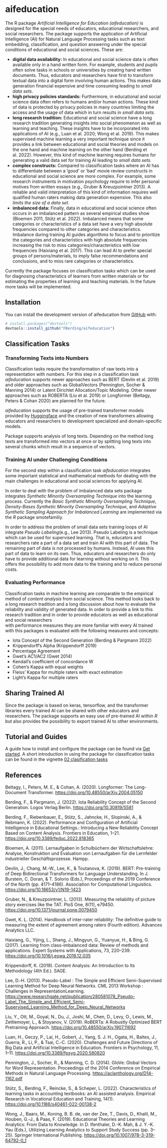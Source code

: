 
<!-- README.md is generated from README.Rmd. Please edit that file -->

# aifeducation

<!-- badges: start -->
<!-- badges: end -->

The R package *Artificial Intelligence for Education (aifeducation)* is
designed for the special needs of educators, educational researchers,
and social researchers. The package supports the application of
Artificial Intelligence (AI) for Natural Language Processing tasks such
as text embedding, classification, and question answering under the
special conditions of educational and social sciences. These are:

- **digital data availability:** In educational and social science data
  is often available only in a hand written form. For example, students
  and pupils often solve tasks in schools or universities by creating
  hand written documents. Thus, educators and researchers have first to
  transform textual data into a digital form involving human actions.
  This makes data generation financial expensive and time consuming
  leading to *small data sets*.
- **high privacy policies standards:** Furthermore, in educational and
  social science data often refers to humans and/or human actions. These
  kind of data is protected by privacy policies in many countries
  limiting the access and the usage of data which in turn results in
  *small data sets*.  
- **long research tradition:** Educational and social science have a
  long research tradition generating insights into social phenomenon as
  well as learning and teaching. These insights have to be incorporated
  into applications of AI (e.g., Luan et al. 2020; Wong et al. 2019).
  This makes supervised machine learning a very important technique
  since it provides a link between educational and social theories and
  models on the one hand and machine learning on the other hand (Berding
  et al. 2022). However, this kind of machine learning requires humans
  for generating a valid data set for training AI leading to *small data
  sets*.
- **complex constructs:** Compared to classification tasks where an AI
  has to differentiate between a ‘good’ or ‘bad’ movie review constructs
  in educational and social science are more complex. For example, some
  research instruments in motivation psychology require to infer
  personal motives from written essays (e.g., Gruber & Kreuzpointner
  2013). A reliable and valid interpretation of this kind of information
  requires well qualified human raters making data generation expensive.
  This also *limits the size of a data set*.
- **imbalanced data:** Finally, data in educational and social science
  often occurs in an imbalanced pattern as several empirical studies
  show (Bloemen 2011, Stütz et al. 2022). Imbalanced means that some
  categories or characteristics of a data set have a very high absolute
  frequencies compared to other categories and characteristics.
  Imbalance during training AI guides algorithms to focus and to
  prioritize the categories and characteristics with high absolute
  frequencies increasing the risk to miss categories/characteristics
  with low frequencies (Haixiang et al. 2017). This can lead AI to
  prefer special groups of persons/materials, to imply false
  recommendations and conclusions, and to miss rare categories or
  characteristics.

Currently the package focuses on classification tasks which can be used
for diagnosing characteristics of learners from written materials or for
estimating the properties of learning and teaching materials. In the
future more tasks will be implemented.

## Installation

You can install the development version of aifeducation from
[GitHub](https://github.com/) with:

``` r
# install.packages("devtools")
devtools::install_github("FBerding/aifeducation")
```

## Classification Tasks

### Transforming Texts into Numbers

Classification tasks require the transformation of raw texts into a
representation with numbers. For this step in a classification task
*aifeducation* supports newer approaches such as BERT (Devlin et
al. 2019) and older approaches such as GlobalVectors (Pennington, Socher
& Manning 2014) or Latent Dirichlet Allocation/Topic Modeling. Other
newer approaches such as ROBERTA (Liu et al. 2019) or Longformer
(Beltagy, Peters & Cohan 2020) are planned for the future.

*aifeducation* supports the usage of pre-trained transformer models
provided by [Huggingface](https://huggingface.co/) and the creation of
new transformers allowing educators and researchers to development
specialized and domain-specific models.

Package supports analysis of long texts. Depending on the method long
texts are transformed into vectors at once or by splitting long texts
into several chunks which result in a sequence of vectors.

### Training AI under Challenging Conditions

For the second step within a classification task *aifeducation*
integrates some important statistical and mathematical methods for
dealing with the main challenges in educational and social sciences for
applying AI.

In order to deal with the problem of imbalanced data sets package
integrates *Synthetic Minority Oversampling Technique* into the learning
process. Currently the *Basic Synthetic Minority Oversampling
Technique*, *Density-Bases Synthetic Minority Oversampling Technique*,
and *Adaptive Synthetic Sampling Approach for Imbalanced Learning* are
implemented via the *R* package smotefamiliy.

In order to address the problem of small data sets training loops of AI
integrate *Pseudo Labeling*(e.g., Lee 2013). Pseudo Labeling is a
technique which can be used for supervised learning. That is, educators
and researchers rate a part of a data set and train AI with this part of
data. The remaining part of data is not processed by humans. Instead, AI
uses this part of data to learn on its own. Thus, educators and
researchers do only have to provide additional data for learning without
working on it. This offers the possibility to add more data to the
training and to reduce personal costs.

### Evaluating Performance

Classification tasks in machine learning are comparable to the empirical
method of *content analysis* from social science. This method looks back
to a long research tradition and a long discussion about how to evaluate
the reliability and validity of generated data. In order to provide a
link to this research tradition and in order to provide educators as
well as educational and social researchers  
with performance measures they are more familiar with every AI trained
with this packages is evaluated with the following measures and
concepts:

- Iota Concept of the Second Generation (Berding & Pargmann 2022)
- Krippendorff’s Alpha (Krippendorff 2019)
- Percentage Agreement
- Gwet’s AC1/AC2 (Gwet 2014)
- Kendall’s coefficient of concordance W
- Cohen’s Kappa with equal weights
- Fleiss’ Kappa for multiple raters with exact estimation
- Light’s Kappa for multiple raters

## Sharing Trained AI

Since the package is based on keras, tensorflow, and the transformer
libraries every trained AI can be shared with other educators and
researchers. The package supports an easy use of pre-trained AI within
*R* but also provides the possibility to export trained AI to other
environments.

## Tutorial and Guides

A guide how to install and configure the package can be found via [Get
started](aifeducation.html). A short introduction in using the package
for classification tasks can be found in the vignette [02 clasification
tasks](classification_tasks.html)

## References

Beltagy, I., Peters, M. E., & Cohan, A. (2020). Longformer: The
Long-Document Transformer. <https://doi.org/10.48550/arXiv.2004.05150>

Berding, F., & Pargmann, J. (2022). Iota Reliability Concept of the
Second Generation. Logos Verlag Berlin. <https://doi.org/10.30819/5581>

Berding, F., Riebenbauer, E., Stütz, S., Jahncke, H., Slopinski, A., &
Rebmann, K. (2022). Performance and Configuration of Artificial
Intelligence in Educational Settings.: Introducing a New Reliability
Concept Based on Content Analysis. Frontiers in Education, 1–21.
<https://doi.org/10.3389/feduc.2022.818365>

Bloemen, A. (2011). Lernaufgaben in Schulbüchern der Wirtschaftslehre:
Analyse, Konstruktion und Evaluation von Lernaufgaben für die Lernfelder
industrieller Geschäftsprozesse. Hampp.

Devlin, J., Chang, M.‑W., Lee, K., & Toutanova, K. (2019). BERT:
Pre-training of Deep Bidirectional Transformers for Language
Understanding. In J. Burstein, C. Doran, & T. Solorio (Eds.),
Proceedings of the 2019 Conference of the North (pp. 4171–4186).
Association for Computational Linguistics.
<https://doi.org/10.18653/v1/N19-1423>

Gruber, N., & Kreuzpointner, L. (2013). Measuring the reliability of
picture story exercises like the TAT. PloS One, 8(11), e79450.
<https://doi.org/10.1371/journal.pone.0079450>

Gwet, K. L. (2014). Handbook of inter-rater reliability: The definitive
guide to measuring the extent of agreement among raters (Fourth
edition). Advances Analytics LLC.

Haixiang, G., Yijing, L., Shang, J., Mingyun, G., Yuanyue, H., & Bing,
G. (2017). Learning from class-imbalanced data: Review of methods and
applications. Expert Systems with Applications, 73, 220–239.
<https://doi.org/10.1016/j.eswa.2016.12.035>

Krippendorff, K. (2019). Content Analysis: An Introduction to Its
Methodology (4th Ed.). SAGE.

Lee, D.‑H. (2013). Pseudo-Label : The Simple and Efficient
Semi-Supervised Learning Method for Deep Neural Networks. CML 2013
Workshop : Challenges in RepresentationLearning.
<https://www.researchgate.net/publication/280581078_Pseudo-Label_The_Simple_and_Efficient_Semi-Supervised_Learning_Method_for_Deep_Neural_Networks>

Liu, Y., Ott, M., Goyal, N., Du, J., Joshi, M., Chen, D., Levy, O.,
Lewis, M., Zettlemoyer, L., & Stoyanov, V. (2019). RoBERTa: A Robustly
Optimized BERT Pretraining Approach.
<https://doi.org/10.48550/arXiv.1907.11692>

Luan, H., Geczy, P., Lai, H., Gobert, J., Yang, S. J. H., Ogata, H.,
Baltes, J., Guerra, R., Li, P., & Tsai, C.‑C. (2020). Challenges and
Future Directions of Big Data and Artificial Intelligence in Education.
Frontiers in Psychology, 11, 1–11.
<https://doi.org/10.3389/fpsyg.2020.580820>

Pennington, J., Socher, R., & Manning, C. D. (2014). GloVe: Global
Vectors for Word Representation. Proceedings of the 2014 Conference on
Empirical Methods in Natural Language Processing.
<https://aclanthology.org/D14-1162.pdf>

Stütz, S., Berding, F., Reincke, S., & Scheper, L. (2022).
Characteristics of learning tasks in accounting textbooks: an AI
assisted analysis. Empirical Research in Vocational Education and
Training, 14(1). <https://doi.org/10.1186/s40461-022-00138-2>

Wong, J., Baars, M., Koning, B. B. de, van der Zee, T., Davis, D.,
Khalil, M., Houben, G.‑J., & Paas, F. (2019). Educational Theories and
Learning Analytics: From Data to Knowledge. In D. Ifenthaler, D.-K. Mah,
& J. Y.-K. Yau (Eds.), Utilizing Learning Analytics to Support Study
Success (pp. 3–25). Springer International Publishing.
<https://doi.org/10.1007/978-3-319-64792-0_1>
